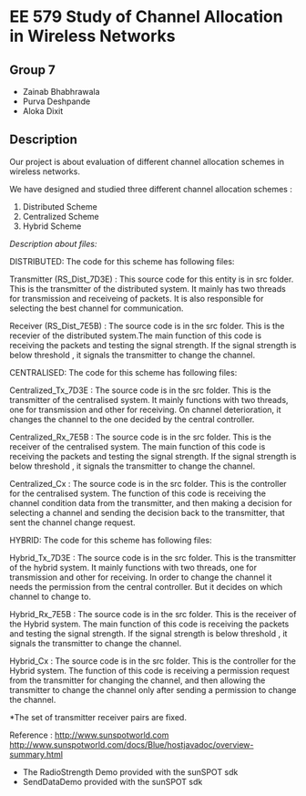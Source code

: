 # EE 579 Study of Channel Allocation in Wireless Networks
## Group 7
* Zainab Bhabhrawala
* Purva Deshpande
* Aloka Dixit

## Description
Our project is about evaluation of different channel allocation schemes in wireless networks.

We have designed and studied three different channel allocation schemes :

1. Distributed Scheme
2. Centralized Scheme
3. Hybrid Scheme


_Description about files:_

DISTRIBUTED:
 The code for this scheme has following files:

 Transmitter (RS_Dist_7D3E) : This source code for this entity is in src folder. This is the transmitter of the distributed system. It 
 mainly has two threads for transmission and receiveing of packets. It is also responsible for selecting the best channel 
 for communication.

 Receiver (RS_Dist_7E5B) : The source code is in the src folder. This is the recevier of the distributed system.The main function of this
 code is receiving the packets and testing the signal strength. If the signal strength is below threshold , it signals the
 transmitter to change the channel.

CENTRALISED:
 The code for this scheme has following files:

 Centralized_Tx_7D3E : The source code is in the src folder. This is the transmitter of the centralised system. It mainly functions with
 two threads, one for transmission and other for receiving. On channel deterioration, it changes the channel to the one decided 
 by the central controller.
 
 Centralized_Rx_7E5B : The source code is in the src folder. This is the receiver of the centralised system. The main function of this
 code is receiving the packets and testing the signal strength. If the signal strength is below threshold , it signals the
 transmitter to change the channel.
 
 Centralized_Cx : The source code is in the src folder. This is the controller for the centralised system. The function of this
 code is receiving the channel condition data from the transmitter, and then making a decision for selecting a channel and sending
 the decision back to the transmitter, that sent the channel change request.

HYBRID:
 The code for this scheme has following files:

 Hybrid_Tx_7D3E : The source code is in the src folder. This is the transmitter of the hybrid system. It mainly functions with two
 threads, one for transmission and other for receiving. In order to change the channel it needs the permission from the central 
 controller. But it decides on which channel to change to.
 
 Hybrid_Rx_7E5B : The source code is in the src folder. This is the receiver of the Hybrid system. The main function of this
 code is receiving the packets and testing the signal strength. If the signal strength is below threshold , it signals the
 transmitter to change the channel.
 
 Hybrid_Cx : The source code is in the src folder. This is the controller for the Hybrid system. The function of this
 code is receiving a permission request from the transmitter for changing the channel, and then allowing the transmitter to change
 the channel only after sending a permission to change the channel.

 *The set of transmitter receiver pairs are fixed.



Reference : 
http://www.sunspotworld.com
http://www.sunspotworld.com/docs/Blue/hostjavadoc/overview-summary.html
* The RadioStrength Demo provided with the sunSPOT sdk 
* SendDataDemo provided with the sunSPOT sdk